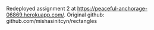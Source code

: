Redeployed assignment 2 at https://peaceful-anchorage-06869.herokuapp.com/. 
Original github: github.com/mishasinitcyn/rectangles
